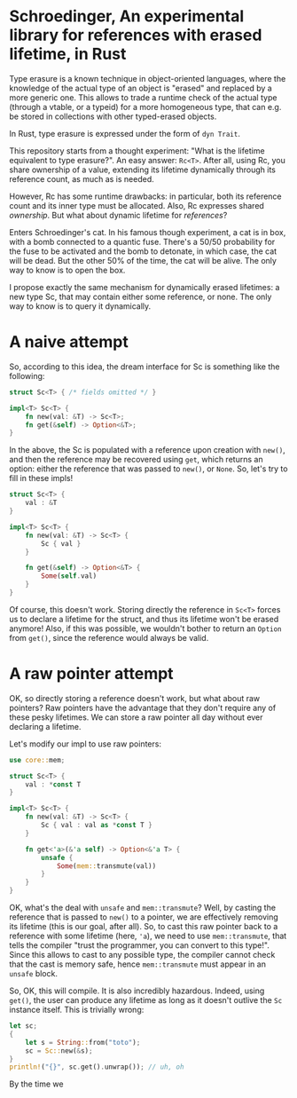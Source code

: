 Schroedinger, An experimental library for references with erased lifetime, in Rust
==================================================================================

Type erasure is a known technique in object-oriented languages, where the knowledge of the actual type of an object is "erased" and replaced by a more generic one.
This allows to trade a runtime check of the actual type (through a vtable, or a typeid) for a more homogeneous type, that can e.g. be stored in collections with other typed-erased objects.

In Rust, type erasure is expressed under the form of `dyn Trait`.

This repository starts from a thought experiment: "What is the lifetime equivalent to type erasure?".
An easy answer: `Rc<T>`. After all, using Rc, you share ownership of a value, extending its lifetime dynamically through its reference count, as much as is needed.

However, Rc has some runtime drawbacks: in particular, both its reference count and its inner type must be allocated. Also, Rc expresses shared *ownership*. But what about dynamic lifetime for *references*?

Enters Schroedinger's cat. In his famous though experiment, a cat is in box, with a bomb connected to a quantic fuse. There's a 50/50 probability for the fuse to be activated and the bomb to detonate, in which case, the cat will be dead. But the other 50% of the time, the cat will be alive. The only way to know is to open the box.

I propose exactly the same mechanism for dynamically erased lifetimes: a new type Sc<T>, that may contain either some reference, or none. The only way to know is to query it dynamically.

A naive attempt
===============

So, according to this idea, the dream interface for Sc<T> is something like the following:
```rust
struct Sc<T> { /* fields omitted */ }

impl<T> Sc<T> {
    fn new(val: &T) -> Sc<T>;
    fn get(&self) -> Option<&T>;
}
```
In the above, the Sc is populated with a reference upon creation with `new()`, and then the reference may be recovered using `get`, which returns an option: either the reference that was passed to `new()`, or `None`.
So, let's try to fill in these impls!

```rust
struct Sc<T> {
    val : &T
}

impl<T> Sc<T> {
    fn new(val: &T) -> Sc<T> {
        Sc { val }
    }

    fn get(&self) -> Option<&T> {
        Some(self.val)
    }
}
```

Of course, this doesn't work. Storing directly the reference in `Sc<T>` forces us to declare a lifetime for the struct, and thus its lifetime won't be erased anymore! Also, if this was possible, we wouldn't bother to return an `Option` from `get()`, since the reference would always be valid.

A raw pointer attempt
=====================

OK, so directly storing a reference doesn't work, but what about raw pointers? Raw pointers have the advantage that they don't require any of these pesky lifetimes. We can store a raw pointer all day without ever declaring a lifetime.

Let's modify our impl to use raw pointers:

```rust
use core::mem;

struct Sc<T> {
    val : *const T
}

impl<T> Sc<T> {
    fn new(val: &T) -> Sc<T> {
        Sc { val : val as *const T }
    }

    fn get<'a>(&'a self) -> Option<&'a T> {
        unsafe {
            Some(mem::transmute(val))
        }
    }
}
```

OK, what's the deal with `unsafe` and `mem::transmute`? Well, by casting the reference that is passed to `new()` to a pointer, we are effectively removing its lifetime (this is our goal, after all). So, to cast this raw pointer back to a reference with some lifetime (here, `'a`), we need to use `mem::transmute`, that tells the compiler "trust the programmer, you can convert to this type!". Since this allows to cast to any possible type, the compiler cannot check that the cast is memory safe, hence `mem::transmute` must appear in an `unsafe` block.

So, OK, this will compile. It is also incredibly hazardous. Indeed, using `get()`, the user can produce any lifetime as long as it doesn't outlive the `Sc` instance itself. This is trivially wrong:

```rust
let sc;
{
    let s = String::from("toto");
    sc = Sc::new(&s);
}
println!("{}", sc.get().unwrap()); // uh, oh
```
By the time we

